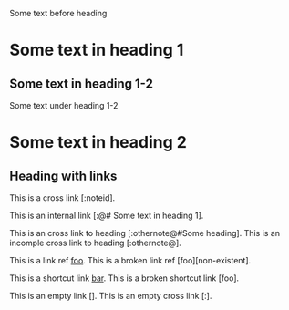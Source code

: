 Some text before heading

# Some text in heading 1

## Some text in heading 1-2

Some text under heading 1-2

#     Some text in heading 2

## Heading with links

This is a cross link [:noteid].

This is an internal link [:@# Some text in heading 1].

This is an cross link to heading [:othernote@#Some heading].
This is an incomple cross link to heading [:othernote@].


This is a link ref [foo][bar].
This is a broken link ref [foo][non-existent].

This is a shortcut link [bar].
This is a broken shortcut link [foo].

This is an empty link [].
This is an empty cross link [:].


[bar]: https://bar.com